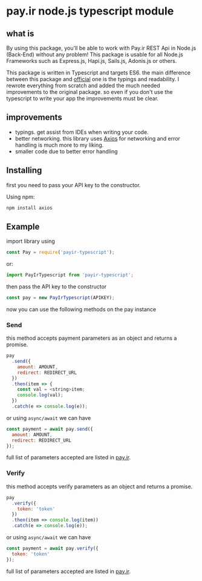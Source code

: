 # pay.ir node.js typescript module

## what is

By using this package, you'll be able to work with Pay.ir REST Api in Node.js (Back-End) without any problem! This package is usable for all Node.js Frameworks such as Express.js, Hapi.js, Sails.js, Adonis.js or others.

This package is written in Typescript and targets ES6. the main difference between this package and [official](https://github.com/erfansahaf/payir) one is the typings and readability. I rewrote everything from scratch and added the much needed improvements to the original package.
so even if you don't use the typescript to write your app the improvements must be clear.

## improvements

- typings. get assist from IDEs when writing your code.
- better networking. this library uses [Axios](https://github.com/axios/axios) for networking and error handling is much more to my liking.
- smaller code due to better error handling

## Installing

first you need to pass your API key to the constructor.

Using npm:

```bash
npm install axios
```

## Example

import library using

```javascript
const Pay = require('payir-typescript');
```

or:

```javascript
import PayIrTypescript from 'payir-typescript';
```

then pass the API key to the constructor

```javascript
const pay = new PayIrTypescript(APIKEY);
```

now you can use the following methods on the pay instance

### Send

this method accepts payment parameters as an object and returns a promise.

```javascript
pay
  .send({
    amount: AMOUNT,
    redirect: REDIRECT_URL
  })
  .then(item => {
    const val = <string>item;
    console.log(val);
  })
  .catch(e => console.log(e));
```

or using `async/await` we can have

```javascript
const payment = await pay.send({
  amount: AMOUNT,
  redirect: REDIRECT_URL
});
```

full list of parameters accepted are listed in [pay.ir](https://pay.ir/docs/gateway/).

### Verify

this method accepts verify parameters as an object and returns a promise.

```javascript
pay
  .verify({
    token: 'token'
  })
  .then(item => console.log(item))
  .catch(e => console.log(e));
```

or using `async/await` we can have

```javascript
const payment = await pay.verify({
  token: 'token'
});
```

full list of parameters accepted are listed in [pay.ir](https://pay.ir/docs/gateway/).
